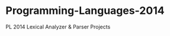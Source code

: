 Programming-Languages-2014
==========================

PL 2014 Lexical Analyzer &amp; Parser Projects
